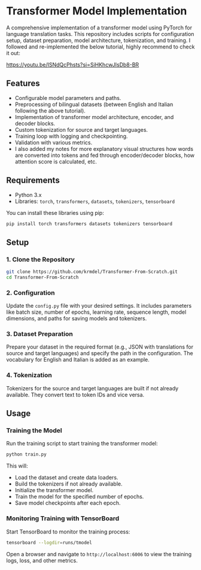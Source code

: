 # Transformer Model Implementation

A comprehensive implementation of a transformer model using PyTorch for language translation tasks. This repository includes scripts for configuration setup, dataset preparation, model architecture, tokenization, and training. I followed and re-implemented the below tutorial, highly recommend to check it out:

https://youtu.be/ISNdQcPhsts?si=SiHKhcwJIsDb8-BR

## Features
- Configurable model parameters and paths.
- Preprocessing of bilingual datasets (between English and Italian following the above tutorial).
- Implementation of transformer model architecture, encoder, and decoder blocks.
- Custom tokenization for source and target languages.
- Training loop with logging and checkpointing.
- Validation with various metrics.
- I also added my notes for more explanatory visual structures how words are converted into tokens and fed through encoder/decoder blocks, how attention score is calculated, etc.

## Requirements
- Python 3.x
- Libraries: `torch`, `transformers`, `datasets`, `tokenizers`, `tensorboard`

You can install these libraries using pip:
```sh
pip install torch transformers datasets tokenizers tensorboard
```

## Setup

### 1. Clone the Repository
```sh
git clone https://github.com/krmdel/Transformer-From-Scratch.git
cd Transformer-From-Scratch
```

### 2. Configuration
Update the `config.py` file with your desired settings. It includes parameters like batch size, number of epochs, learning rate, sequence length, model dimensions, and paths for saving models and tokenizers.

### 3. Dataset Preparation
Prepare your dataset in the required format (e.g., JSON with translations for source and target languages) and specify the path in the configuration. The vocabulary for English and Italian is added as an example.

### 4. Tokenization
Tokenizers for the source and target languages are built if not already available. They convert text to token IDs and vice versa.

## Usage

### Training the Model
Run the training script to start training the transformer model:
```sh
python train.py
```
This will:
- Load the dataset and create data loaders.
- Build the tokenizers if not already available.
- Initialize the transformer model.
- Train the model for the specified number of epochs.
- Save model checkpoints after each epoch.

### Monitoring Training with TensorBoard
Start TensorBoard to monitor the training process:
```sh
tensorboard --logdir=runs/tmodel
```
Open a browser and navigate to `http://localhost:6006` to view the training logs, loss, and other metrics.
